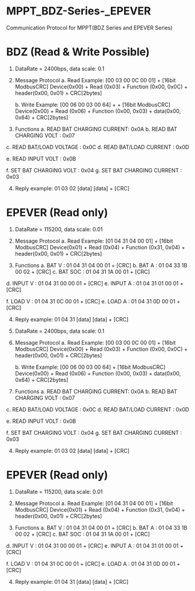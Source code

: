 # MPPT_BDZ-Series-_EPEVER
Communication Protocol for MPPT(BDZ Series and EPEVER Series)

# BDZ (Read & Write Possible)
1. DataRate = 2400bps, data scale: 0.1

2. Message Protocol 
   a. Read Example:  [00 03 00 0C 00 01] + [16bit ModbusCRC]
      Device(0x00) + Read (0x03) + Function (0x00, 0x0C) +  header(0x00, 0x01) + CRC[2bytes]

   b. Write Example: [00 06 00 03 00 64] + + [16bit ModbusCRC]
      Device(0x00) + Read (0x06) + Function (0x00, 0x03) +  data(0x00, 0x64) + CRC[2bytes]

3. Functions
  a. READ BAT CHARGING CURRENT:  0x0A
  b. READ BAT CHARGING VOLT      : 0x07

  c. READ BAT/LOAD VOLTAGE        : 0x0C 
  d. READ BAT/LOAD CURRENT        : 0x0D

  e. READ INPUT VOLT                    : 0x0B

  f. SET BAT CHARGING VOLT          : 0x04
  g. SET BAT CHARGING CURRENT    : 0x03

4. Reply example: 01 03 02 [data] [data] + [CRC]

# EPEVER (Read only)
1. DataRate = 115200, data scale: 0.01

2. Message Protocol
  a. Read Example:  [01 04 31 04 00 01] + [16bit ModbusCRC]
     Device(0x01) + Read (0x04) + Function (0x31, 0x04) +  header(0x00, 0x01) + CRC[2bytes]
3. Functions
 a. BAT V     : 01 04 31 04 00 01 + [CRC]
 b. BAT A     : 01 04 33 1B 00 02 + [CRC]
 c. BAT SOC : 01 04 31 1A 00 01 + [CRC]

 d. INPUT V  : 01 04 31 00 00 01 + [CRC]
 e. INPUT A  : 01 04 31 01 00 01 + [CRC]

 f. LOAD V   : 01 04 31 0C 00 01 + [CRC]
 e. LOAD A  : 01 04 31 0D 00 01 + [CRC]

 4. Reply example:   01 04 31 [data] [data] + [CRC]

1. DataRate = 2400bps, data scale: 0.1

2. Message Protocol 
   a. Read Example:  [00 03 00 0C 00 01] + [16bit ModbusCRC]
      Device(0x00) + Read (0x03) + Function (0x00, 0x0C) +  header(0x00, 0x01) + CRC[2bytes]

   b. Write Example: [00 06 00 03 00 64] + [16bit ModbusCRC]
      Device(0x00) + Read (0x06) + Function (0x00, 0x03) +  data(0x00, 0x64) + CRC[2bytes]

3. Functions
  a. READ BAT CHARGING CURRENT:  0x0A
  b. READ BAT CHARGING VOLT      : 0x07

  c. READ BAT/LOAD VOLTAGE        : 0x0C 
  d. READ BAT/LOAD CURRENT        : 0x0D

  e. READ INPUT VOLT                    : 0x0B

  f. SET BAT CHARGING VOLT          : 0x04
  g. SET BAT CHARGING CURRENT    : 0x03

4. Reply example: 01 03 02 [data] [data] + [CRC]

# EPEVER (Read only)
1. DataRate = 115200, data scale: 0.01

2. Message Protocol
  a. Read Example:  [01 04 31 04 00 01] + [16bit ModbusCRC]
     Device(0x01) + Read (0x04) + Function (0x31, 0x04) +  header(0x00, 0x01) + CRC[2bytes]
3. Functions
 a. BAT V     : 01 04 31 04 00 01 + [CRC]
 b. BAT A     : 01 04 33 1B 00 02 + [CRC]
 c. BAT SOC : 01 04 31 1A 00 01 + [CRC]

 d. INPUT V  : 01 04 31 00 00 01 + [CRC]
 e. INPUT A  : 01 04 31 01 00 01 + [CRC]

 f. LOAD V   : 01 04 31 0C 00 01 + [CRC]
 e. LOAD A  : 01 04 31 0D 00 01 + [CRC]

 4. Reply example:   01 04 31 [data] [data] + [CRC]

